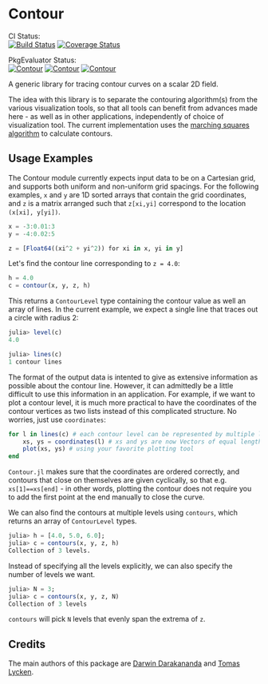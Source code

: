 # Contour

CI Status:  
[![Build Status](https://travis-ci.org/tlycken/Contour.jl.svg?branch=master)](https://travis-ci.org/tlycken/Contour.jl)
[![Coverage Status](https://img.shields.io/coveralls/tlycken/Contour.jl.svg?branch=master)](https://coveralls.io/r/tlycken/Contour.jl)

PkgEvaluator Status:  
[![Contour](http://pkg.julialang.org/badges/Contour_0.3.svg)](http://pkg.julialang.org/?pkg=Contour&ver=0.3)
[![Contour](http://pkg.julialang.org/badges/Contour_0.4.svg)](http://pkg.julialang.org/?pkg=Contour&ver=0.4)
[![Contour](http://pkg.julialang.org/badges/Contour_0.5.svg)](http://pkg.julialang.org/?pkg=Contour&ver=0.5)

A generic library for tracing contour curves on a scalar 2D field.

The idea with this library is to separate the contouring algorithm(s) from the various visualization tools, so that all tools can benefit from advances made here - as well as in other applications, independently of choice of visualization tool. The current implementation uses the [marching squares algorithm](http://en.wikipedia.org/wiki/Marching_squares) to calculate contours.

## Usage Examples

The Contour module currently expects input data to be on a Cartesian grid,
and supports both uniform and non-uniform grid spacings.  For the following
examples, `x` and `y` are 1D sorted arrays that contain the grid coordinates,
and `z` is a matrix arranged such that `z[xi,yi]` correspond to the location
`(x[xi], y[yi])`.

```julia
x = -3:0.01:3
y = -4:0.02:5

z = [Float64((xi^2 + yi^2)) for xi in x, yi in y]
```

Let's find the contour line corresponding to `z = 4.0`:

```julia
h = 4.0
c = contour(x, y, z, h)
```

This returns a `ContourLevel` type containing the contour value as well
an array of lines.  In the current example, we expect a single line that
traces out a circle with radius 2:

```julia
julia> level(c)
4.0

julia> lines(c)
1 contour lines
```

The format of the output data is intented to give as extensive information as possible about the contour line. However, it can admittedly be a little difficult to use this information in an application. For example, if we want to plot a contour level, it is much more practical to have the coordinates of the contour vertices as two lists instead of this complicated structure. No worries, just use `coordinates`:

```julia
for l in lines(c) # each contour level can be represented by multiple lines
    xs, ys = coordinates(l) # xs and ys are now Vectors of equal length
    plot(xs, ys) # using your favorite plotting tool
end
```

`Contour.jl` makes sure that the coordinates are ordered correctly, and contours that close on themselves are given cyclically, so that e.g. `xs[1]==xs[end]` - in other words, plotting the contour does not require you to add the first point at the end manually to close the curve.

We can also find the contours at multiple levels using `contours`,
which returns an array of `ContourLevel` types.

```julia
julia> h = [4.0, 5.0, 6.0];
julia> c = contours(x, y, z, h)
Collection of 3 levels.
```

Instead of specifying all the levels explicitly, we can also
specify the number of levels we want.  

```julia
julia> N = 3;
julia> c = contours(x, y, z, N)
Collection of 3 levels
```

`contours` will pick `N` levels that evenly span the extrema of `z`.

## Credits
The main authors of this package are [Darwin Darakananda](https://github.com/darwindarak/) and [Tomas Lycken](https://github.com/tlycken).
